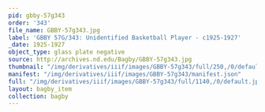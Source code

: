```yaml
---
pid: gbby-57g343
order: '343'
file_name: GBBY-57g343.jpg
label: 'GBBY 57G/343: Unidentified Basketball Player - c1925-1927'
_date: 1925-1927
object_type: glass plate negative
source: http://archives.nd.edu/Bagby/GBBY-57g343.jpg
thumbnail: "/img/derivatives/iiif/images/GBBY-57g343/full/250,/0/default.jpg"
manifest: "/img/derivatives/iiif/images/GBBY-57g343/manifest.json"
full: "/img/derivatives/iiif/images/GBBY-57g343/full/1140,/0/default.jpg"
layout: bagby_item
collection: bagby
---
```


